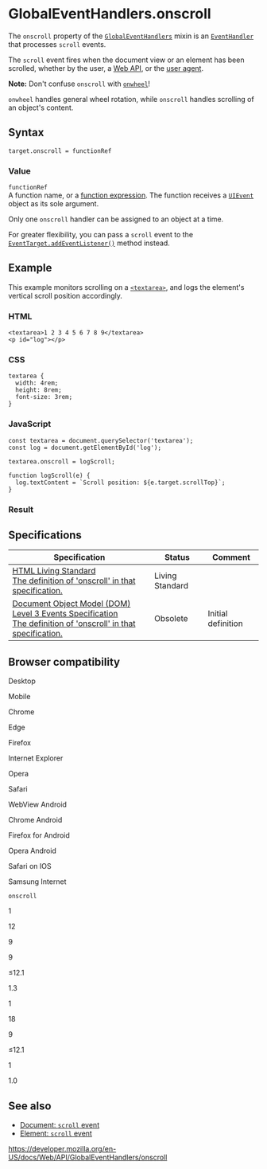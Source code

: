 GlobalEventHandlers.onscroll
============================

The `onscroll` property of the [`GlobalEventHandlers`](../globaleventhandlers) mixin is an [`EventHandler`](https://developer.mozilla.org/en-US/docs/Web/Events/Event_handlers) that processes `scroll` events.

The `scroll` event fires when the document view or an element has been scrolled, whether by the user, a [Web API](../index), or the [user agent](https://developer.mozilla.org/en-US/docs/Glossary/User_agent).

**Note:** Don't confuse `onscroll` with [`onwheel`](onwheel)!

`onwheel` handles general wheel rotation, while `onscroll` handles scrolling of an object's content.

Syntax
------

    target.onscroll = functionRef

### Value

`functionRef`  
A function name, or a [function expression](https://developer.mozilla.org/en-US/docs/Web/JavaScript/Reference/Operators/function). The function receives a [`UIEvent`](../uievent) object as its sole argument.

Only one `onscroll` handler can be assigned to an object at a time.

For greater flexibility, you can pass a `scroll` event to the [`EventTarget.addEventListener()`](../eventtarget/addeventlistener) method instead.

Example
-------

This example monitors scrolling on a [`<textarea>`](https://developer.mozilla.org/en-US/docs/Web/HTML/Element/textarea), and logs the element's vertical scroll position accordingly.

### HTML

    <textarea>1 2 3 4 5 6 7 8 9</textarea>
    <p id="log"></p>

### CSS

    textarea {
      width: 4rem;
      height: 8rem;
      font-size: 3rem;
    }

### JavaScript

    const textarea = document.querySelector('textarea');
    const log = document.getElementById('log');

    textarea.onscroll = logScroll;

    function logScroll(e) {
      log.textContent = `Scroll position: ${e.target.scrollTop}`;
    }

### Result

Specifications
--------------

<table><thead><tr class="header"><th>Specification</th><th>Status</th><th>Comment</th></tr></thead><tbody><tr class="odd"><td><a href="https://html.spec.whatwg.org/multipage/#handler-onscroll">HTML Living Standard<br />
<span class="small">The definition of 'onscroll' in that specification.</span></a></td><td><span class="spec-living">Living Standard</span></td><td></td></tr><tr class="even"><td><a href="https://www.w3.org/TR/2014/WD-DOM-Level-3-Events-20140925/#event-type-scroll">Document Object Model (DOM) Level 3 Events Specification<br />
<span class="small">The definition of 'onscroll' in that specification.</span></a></td><td><span class="spec-obsolete">Obsolete</span></td><td>Initial definition</td></tr></tbody></table>

Browser compatibility
---------------------

Desktop

Mobile

Chrome

Edge

Firefox

Internet Explorer

Opera

Safari

WebView Android

Chrome Android

Firefox for Android

Opera Android

Safari on IOS

Samsung Internet

`onscroll`

1

12

9

9

≤12.1

1.3

1

18

9

≤12.1

1

1.0

See also
--------

-   [Document: `scroll` event](../document/scroll_event)
-   [Element: `scroll` event](../element/scroll_event)

<a href="https://developer.mozilla.org/en-US/docs/Web/API/GlobalEventHandlers/onscroll" class="_attribution-link">https://developer.mozilla.org/en-US/docs/Web/API/GlobalEventHandlers/onscroll</a>
